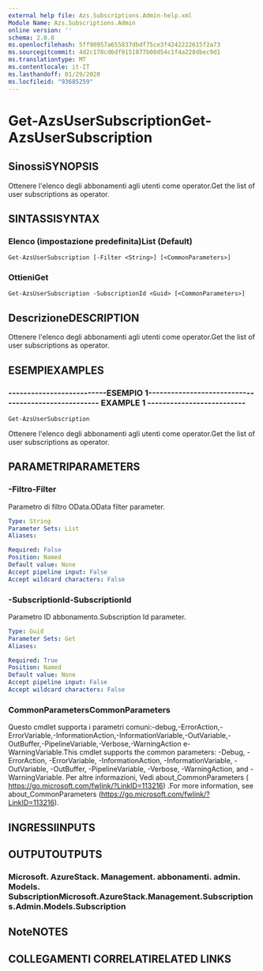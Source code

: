 ```yaml
---
external help file: Azs.Subscriptions.Admin-help.xml
Module Name: Azs.Subscriptions.Admin
online version: ''
schema: 2.0.0
ms.openlocfilehash: 5ff90957a655837dbdf75ce3f4242222615f2a73
ms.sourcegitcommit: 4d2c178cd6df9151877b08d54c1f4a228dbec9d1
ms.translationtype: MT
ms.contentlocale: it-IT
ms.lasthandoff: 01/29/2020
ms.locfileid: "93685259"
---
```

# <span data-ttu-id="5e51e-101">Get-AzsUserSubscription</span><span class="sxs-lookup"><span data-stu-id="5e51e-101">Get-AzsUserSubscription</span></span>

## <span data-ttu-id="5e51e-102">Sinossi</span><span class="sxs-lookup"><span data-stu-id="5e51e-102">SYNOPSIS</span></span>
<span data-ttu-id="5e51e-103">Ottenere l'elenco degli abbonamenti agli utenti come operator.</span><span class="sxs-lookup"><span data-stu-id="5e51e-103">Get the list of user subscriptions as operator.</span></span>

## <span data-ttu-id="5e51e-104">SINTASSI</span><span class="sxs-lookup"><span data-stu-id="5e51e-104">SYNTAX</span></span>

### <span data-ttu-id="5e51e-105">Elenco (impostazione predefinita)</span><span class="sxs-lookup"><span data-stu-id="5e51e-105">List (Default)</span></span>
```
Get-AzsUserSubscription [-Filter <String>] [<CommonParameters>]
```

### <span data-ttu-id="5e51e-106">Ottieni</span><span class="sxs-lookup"><span data-stu-id="5e51e-106">Get</span></span>
```
Get-AzsUserSubscription -SubscriptionId <Guid> [<CommonParameters>]
```

## <span data-ttu-id="5e51e-107">Descrizione</span><span class="sxs-lookup"><span data-stu-id="5e51e-107">DESCRIPTION</span></span>
<span data-ttu-id="5e51e-108">Ottenere l'elenco degli abbonamenti agli utenti come operator.</span><span class="sxs-lookup"><span data-stu-id="5e51e-108">Get the list of user subscriptions as operator.</span></span>

## <span data-ttu-id="5e51e-109">ESEMPI</span><span class="sxs-lookup"><span data-stu-id="5e51e-109">EXAMPLES</span></span>

### <span data-ttu-id="5e51e-110">--------------------------ESEMPIO 1--------------------------</span><span class="sxs-lookup"><span data-stu-id="5e51e-110">-------------------------- EXAMPLE 1 --------------------------</span></span>
```
Get-AzsUserSubscription
```

<span data-ttu-id="5e51e-111">Ottenere l'elenco degli abbonamenti agli utenti come operator.</span><span class="sxs-lookup"><span data-stu-id="5e51e-111">Get the list of user subscriptions as operator.</span></span>

## <span data-ttu-id="5e51e-112">PARAMETRI</span><span class="sxs-lookup"><span data-stu-id="5e51e-112">PARAMETERS</span></span>

### <span data-ttu-id="5e51e-113">-Filtro</span><span class="sxs-lookup"><span data-stu-id="5e51e-113">-Filter</span></span>
<span data-ttu-id="5e51e-114">Parametro di filtro OData.</span><span class="sxs-lookup"><span data-stu-id="5e51e-114">OData filter parameter.</span></span>

```yaml
Type: String
Parameter Sets: List
Aliases:

Required: False
Position: Named
Default value: None
Accept pipeline input: False
Accept wildcard characters: False
```

### <span data-ttu-id="5e51e-115">-SubscriptionId</span><span class="sxs-lookup"><span data-stu-id="5e51e-115">-SubscriptionId</span></span>
<span data-ttu-id="5e51e-116">Parametro ID abbonamento.</span><span class="sxs-lookup"><span data-stu-id="5e51e-116">Subscription Id parameter.</span></span>

```yaml
Type: Guid
Parameter Sets: Get
Aliases:

Required: True
Position: Named
Default value: None
Accept pipeline input: False
Accept wildcard characters: False
```

### <span data-ttu-id="5e51e-117">CommonParameters</span><span class="sxs-lookup"><span data-stu-id="5e51e-117">CommonParameters</span></span>
<span data-ttu-id="5e51e-118">Questo cmdlet supporta i parametri comuni:-debug,-ErrorAction,-ErrorVariable,-InformationAction,-InformationVariable,-OutVariable,-OutBuffer,-PipelineVariable,-Verbose,-WarningAction e-WarningVariable.</span><span class="sxs-lookup"><span data-stu-id="5e51e-118">This cmdlet supports the common parameters: -Debug, -ErrorAction, -ErrorVariable, -InformationAction, -InformationVariable, -OutVariable, -OutBuffer, -PipelineVariable, -Verbose, -WarningAction, and -WarningVariable.</span></span> <span data-ttu-id="5e51e-119">Per altre informazioni, Vedi about_CommonParameters ( https://go.microsoft.com/fwlink/?LinkID=113216) .</span><span class="sxs-lookup"><span data-stu-id="5e51e-119">For more information, see about_CommonParameters (https://go.microsoft.com/fwlink/?LinkID=113216).</span></span>

## <span data-ttu-id="5e51e-120">INGRESSI</span><span class="sxs-lookup"><span data-stu-id="5e51e-120">INPUTS</span></span>

## <span data-ttu-id="5e51e-121">OUTPUT</span><span class="sxs-lookup"><span data-stu-id="5e51e-121">OUTPUTS</span></span>

### <span data-ttu-id="5e51e-122">Microsoft. AzureStack. Management. abbonamenti. admin. Models. Subscription</span><span class="sxs-lookup"><span data-stu-id="5e51e-122">Microsoft.AzureStack.Management.Subscriptions.Admin.Models.Subscription</span></span>

## <span data-ttu-id="5e51e-123">Note</span><span class="sxs-lookup"><span data-stu-id="5e51e-123">NOTES</span></span>

## <span data-ttu-id="5e51e-124">COLLEGAMENTI CORRELATI</span><span class="sxs-lookup"><span data-stu-id="5e51e-124">RELATED LINKS</span></span>

